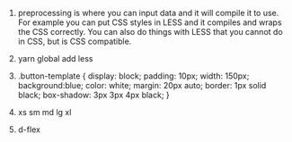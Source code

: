 1. preprocessing is where you can input data and it will compile it to use. For example you can put CSS styles in LESS and it compiles and wraps the CSS correctly. You can also do things with LESS that you cannot do in CSS, but is CSS compatible.

2. yarn global add less

3. .button-template {
	display: block;
	padding: 10px;
	width: 150px;
	background:blue;
	color: white;
	margin: 20px auto;
	border: 1px solid black;
	box-shadow: 3px 3px 4px black;
}

4. xs sm md lg xl

5. d-flex